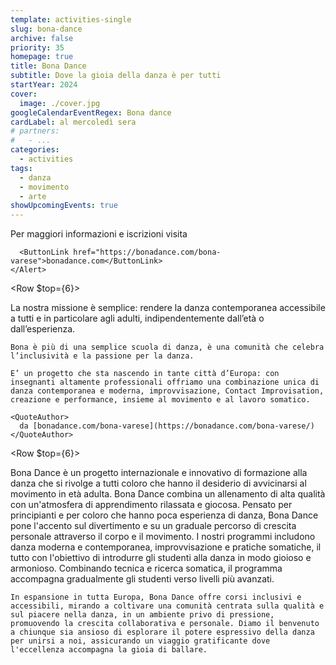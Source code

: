 ```yaml
---
template: activities-single
slug: bona-dance
archive: false
priority: 35
homepage: true
title: Bona Dance
subtitle: Dove la gioia della danza è per tutti
startYear: 2024
cover:
  image: ./cover.jpg
googleCalendarEventRegex: Bona dance
cardLabel: al mercoledì sera
# partners:
#   - ...
categories:
  - activities
tags:
  - danza
  - movimento
  - arte
showUpcomingEvents: true
---
```


<Row>
  <Col md={7}>
    <EntryInfo variant="duration" label="periodo" value="da settembre a giugno" $top={6}/>
    <EntryInfo variant="frequency" label="ogni mercoledì" value="20:00 - 22:00" />
    <EntryInfo variant="target" value="tutti"/>
    <EntryInfo variant="location" label="A LaSchola" value="[Via Maroni 13, Casciago 21020, VA](https://g.page/laschola?share)"/>
    <EntryInfo variant="web" label="Visita" value="[bonadance.com](https://bonadance.com)" $bottom={6}/>
  </Col>
  <Col md={5}>
    <Alert $bottom={6} color="lilla">
      Per maggiori informazioni e iscrizioni visita
      
      <ButtonLink href="https://bonadance.com/bona-varese">bonadance.com</ButtonLink>
    </Alert>
  </Col>
</Row>

<Row $top={6}>
  <Col $narrow $initial>
    La nostra missione è semplice: rendere la danza contemporanea accessibile a tutti e in particolare agli adulti, indipendentemente dall’età o dall’esperienza.
    
    Bona è più di una semplice scuola di danza, è una comunità che celebra l’inclusività e la passione per la danza.

    E’ un progetto che sta nascendo in tante città d’Europa: con insegnanti altamente professionali offriamo una combinazione unica di danza contemporanea e moderna, improvvisazione, Contact Improvisation, creazione e performance, insieme al movimento e al lavoro somatico.

    <QuoteAuthor>
      da [bonadance.com/bona-varese](https://bonadance.com/bona-varese/)
    </QuoteAuthor>
  </Col>
</Row>

<Row $top={6}>
  <Col $columned $initial>
    Bona Dance è un progetto internazionale e innovativo di formazione alla danza che si rivolge a tutti coloro che hanno il desiderio di avvicinarsi al movimento in età adulta. Bona Dance combina un allenamento di alta qualità con un'atmosfera di apprendimento rilassata e giocosa. Pensato per principianti e per coloro che hanno poca esperienza di danza, Bona Dance pone l'accento sul divertimento e su un graduale percorso di crescita personale attraverso il corpo e il movimento. I nostri programmi includono danza moderna e contemporanea, improvvisazione e pratiche somatiche, il tutto con l'obiettivo di introdurre gli studenti alla danza in modo gioioso e armonioso. Combinando tecnica e ricerca somatica, il programma accompagna gradualmente gli studenti verso livelli più avanzati.
    
    In espansione in tutta Europa, Bona Dance offre corsi inclusivi e accessibili, mirando a coltivare una comunità centrata sulla qualità e sul piacere nella danza, in un ambiente privo di pressione, promuovendo la crescita collaborativa e personale. Diamo il benvenuto a chiunque sia ansioso di esplorare il potere espressivo della danza per unirsi a noi, assicurando un viaggio gratificante dove l'eccellenza accompagna la gioia di ballare.
  </Col>
</Row>
